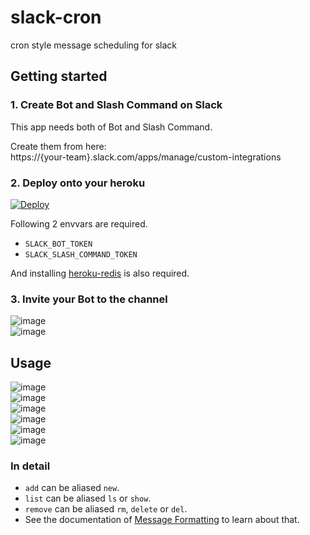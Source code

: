# slack-cron

cron style message scheduling for slack

## Getting started

### 1. Create Bot and Slash Command on Slack

This app needs both of Bot and Slash Command.

Create them from here:  
https://{your-team}.slack.com/apps/manage/custom-integrations

### 2. Deploy onto your heroku

[![Deploy](https://www.herokucdn.com/deploy/button.svg)](https://heroku.com/deploy)

Following 2 envvars are required.

* `SLACK_BOT_TOKEN`
* `SLACK_SLASH_COMMAND_TOKEN`

And installing [heroku-redis](https://elements.heroku.com/addons/heroku-redis) is also required.

### 3. Invite your Bot to the channel

![image](https://cloud.githubusercontent.com/assets/4360663/13660452/71503658-e6cd-11e5-8073-d449b17f560a.png)  
![image](https://cloud.githubusercontent.com/assets/4360663/13660409/0cbad36a-e6cd-11e5-9918-639c9117f514.png)  

## Usage

![image](https://cloud.githubusercontent.com/assets/4360663/13660573/ab0ac768-e6ce-11e5-8385-fec483fe12b4.png)  
![image](https://cloud.githubusercontent.com/assets/4360663/13660587/cc1fe55a-e6ce-11e5-9bab-5229406c2523.png)  
![image](https://cloud.githubusercontent.com/assets/4360663/13660618/0d907d10-e6cf-11e5-9594-b9b73f5b2722.png)  
![image](https://cloud.githubusercontent.com/assets/4360663/13660693/b7a3bea2-e6cf-11e5-9389-6a3458c9bc79.png)  
![image](https://cloud.githubusercontent.com/assets/4360663/13660707/d87e1a6e-e6cf-11e5-8626-015ce4fcc31f.png)  
![image](https://cloud.githubusercontent.com/assets/4360663/13660742/1b11ca56-e6d0-11e5-9f89-d879ee149643.png)  

### In detail

* `add` can be aliased `new`.
* `list` can be aliased `ls` or `show`.
* `remove` can be aliased `rm`, `delete` or `del`.
* See the documentation of [Message Formatting](https://api.slack.com/docs/formatting) to learn about that.
